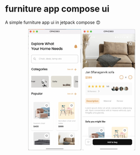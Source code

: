 # furniture app compose ui

A simple furniture app ui in jetpack compose 😍

<p align="center">
<img src="screenshots/one.png" height="400">
<img src="screenshots/two.png" height="400">
</p>
